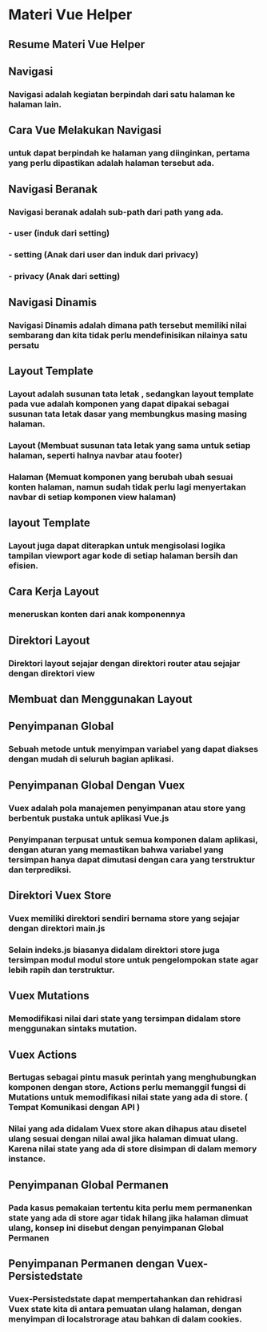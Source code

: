 # Materi Vue Helper
## Resume Materi Vue Helper

## Navigasi
### Navigasi adalah kegiatan berpindah dari satu halaman ke halaman lain.

## Cara Vue Melakukan Navigasi
### untuk dapat berpindah ke halaman yang diinginkan, pertama yang perlu dipastikan adalah halaman tersebut ada.

## Navigasi Beranak
### Navigasi beranak adalah sub-path dari path yang ada.

### - user (induk dari setting)
### - setting (Anak dari user dan induk dari privacy)
### - privacy (Anak dari setting)

## Navigasi Dinamis
### Navigasi Dinamis adalah dimana path tersebut memiliki nilai sembarang dan kita tidak perlu mendefinisikan nilainya satu persatu

## Layout Template
### Layout adalah susunan tata letak , sedangkan layout template pada vue adalah komponen yang dapat dipakai sebagai susunan tata letak dasar yang membungkus masing masing halaman.
### Layout (Membuat susunan tata letak yang sama untuk setiap halaman, seperti halnya navbar atau footer)
### Halaman (Memuat komponen yang berubah ubah sesuai konten halaman, namun sudah tidak perlu lagi menyertakan navbar di setiap komponen view halaman)

## layout Template
### Layout juga dapat diterapkan untuk mengisolasi logika tampilan viewport agar kode di setiap halaman bersih dan efisien.

## Cara Kerja Layout
### meneruskan konten dari anak komponennya

## Direktori Layout
### Direktori layout sejajar dengan direktori router atau sejajar dengan direktori view

## Membuat dan Menggunakan Layout

## Penyimpanan Global
### Sebuah metode untuk menyimpan variabel yang dapat diakses dengan mudah di seluruh bagian aplikasi.

## Penyimpanan Global Dengan Vuex
### Vuex adalah pola manajemen penyimpanan atau store yang berbentuk pustaka untuk aplikasi Vue.js
### Penyimpanan terpusat untuk semua komponen dalam aplikasi, dengan aturan yang memastikan bahwa variabel yang tersimpan hanya dapat dimutasi dengan cara yang terstruktur dan terprediksi.

## Direktori Vuex Store
### Vuex memiliki direktori sendiri bernama store yang sejajar dengan direktori main.js
### Selain indeks.js biasanya didalam direktori store juga tersimpan modul modul store untuk pengelompokan state agar lebih rapih dan terstruktur.

## Vuex Mutations
### Memodifikasi nilai dari state yang tersimpan didalam store menggunakan sintaks mutation.

## Vuex Actions
### Bertugas sebagai pintu masuk perintah yang menghubungkan komponen dengan store, Actions perlu memanggil fungsi di Mutations untuk memodifikasi nilai state yang ada di store. ( Tempat Komunikasi dengan API )

### Nilai yang ada didalam Vuex store akan dihapus atau disetel ulang sesuai dengan nilai awal jika halaman dimuat ulang. Karena nilai state yang ada di store disimpan di dalam memory instance.

## Penyimpanan Global Permanen
### Pada kasus pemakaian tertentu kita perlu mem permanenkan state yang ada di store agar tidak hilang jika halaman dimuat ulang, konsep ini disebut dengan penyimpanan Global Permanen

## Penyimpanan Permanen dengan Vuex-Persistedstate
### Vuex-Persistedstate dapat mempertahankan dan rehidrasi Vuex state kita di antara pemuatan ulang halaman, dengan menyimpan di localstrorage atau bahkan di dalam cookies.
